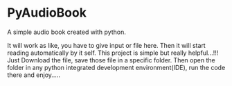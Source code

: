 # PyAudioBook
A simple audio book created with python.



It will work as like, you have to give input or file here. Then it will start reading automatically by it self. This project is simple but really helpful...!!!
Just Download the file, save those file in a specific folder. Then open the folder in any python integrated development environment(IDE), run the code there and enjoy.....

